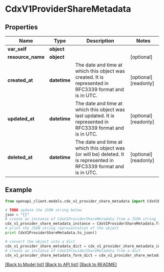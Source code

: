 # CdxV1ProviderShareMetadata


## Properties
Name | Type | Description | Notes
------------ | ------------- | ------------- | -------------
**var_self** | **object** |  | 
**resource_name** | **object** |  | [optional] 
**created_at** | **datetime** | The date and time at which this object was created. It is represented in RFC3339 format and is in UTC. | [optional] [readonly] 
**updated_at** | **datetime** | The date and time at which this object was last updated. It is represented in RFC3339 format and is in UTC. | [optional] [readonly] 
**deleted_at** | **datetime** | The date and time at which this object was (or will be) deleted. It is represented in RFC3339 format and is in UTC. | [optional] [readonly] 

## Example

```python
from openapi_client.models.cdx_v1_provider_share_metadata import CdxV1ProviderShareMetadata

# TODO update the JSON string below
json = "{}"
# create an instance of CdxV1ProviderShareMetadata from a JSON string
cdx_v1_provider_share_metadata_instance = CdxV1ProviderShareMetadata.from_json(json)
# print the JSON string representation of the object
print CdxV1ProviderShareMetadata.to_json()

# convert the object into a dict
cdx_v1_provider_share_metadata_dict = cdx_v1_provider_share_metadata_instance.to_dict()
# create an instance of CdxV1ProviderShareMetadata from a dict
cdx_v1_provider_share_metadata_form_dict = cdx_v1_provider_share_metadata.from_dict(cdx_v1_provider_share_metadata_dict)
```
[[Back to Model list]](../ccloud/README.md#documentation-for-models) [[Back to API list]](../ccloud/README.md#documentation-for-api-endpoints) [[Back to README]](../ccloud/README.md)


